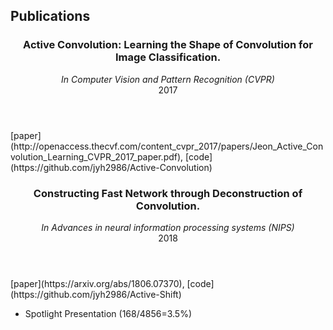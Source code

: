 <section class="thirteen columns" markdown="1">

# Publications
<article markdown="1">
<header>
<h1>Active Convolution: Learning the Shape of Convolution for Image Classification.</h1>
<span><address>In Computer Vision and Pattern Recognition (CVPR)</address><time>2017</time></span>
</header>
[paper](http://openaccess.thecvf.com/content_cvpr_2017/papers/Jeon_Active_Convolution_Learning_CVPR_2017_paper.pdf), [code](https://github.com/jyh2986/Active-Convolution)
</article>

<article markdown="1">
<header>
<h1>Constructing Fast Network through Deconstruction of Convolution.</h1>
<span><address>In Advances in neural information processing systems (NIPS)</address><time>2018</time></span>
</header>
[paper](https://arxiv.org/abs/1806.07370), [code](https://github.com/jyh2986/Active-Shift)

* Spotlight Presentation (168/4856=3.5%)
</article>

</section>
